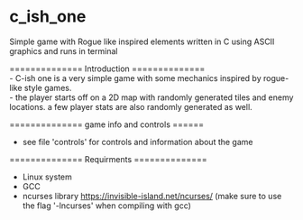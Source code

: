 # c_ish_one
Simple game with Rogue like inspired elements written in C using ASCII graphics and runs in terminal

  ============== Introduction ==============  
       - C-ish one is a very simple game with some mechanics inspired by rogue-like style games.   
       - the player starts off on a 2D map with randomly generated tiles and enemy locations. a few player stats are also randomly generated as well. 
       
  ============== game info and controls ====== 
  - see file 'controls' for controls and information about the game
      
    
  ============== Requirments ==============   
  - Linux system 
  - GCC 
  - ncurses library https://invisible-island.net/ncurses/ (make sure to use the flag '-lncurses' when compiling with gcc) 

    
